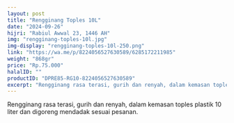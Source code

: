 ```yaml
---
layout: post
title: "Rengginang Toples 10L"
date: "2024-09-26"
hijri: "Rabiul Awwal 23, 1446 AH"
img: "rengginang-toples-10l.jpg"
img-display: "rengginang-toples-10l-250.png"
link: "https://wa.me/p/8224056527630589/6285172211985"
weight: "868gr"
price: "Rp.75.000"
halalID: ""
productID: "DPRE85-RG10-8224056527630589"
excerpt: "Rengginang rasa terasi, gurih dan renyah, dalam kemasan toples plastik 10 liter."
---
```

Rengginang rasa terasi, gurih dan renyah, dalam kemasan toples plastik 10 liter dan digoreng mendadak sesuai pesanan.
